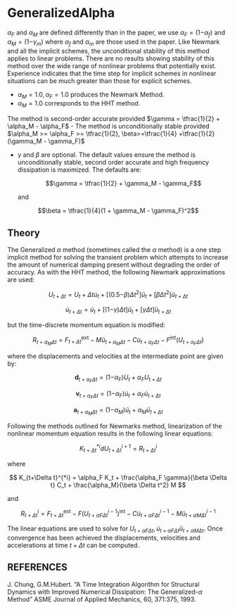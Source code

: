 <h1 id="generalizedalpha">GeneralizedAlpha</h1>
<p><span class="math inline"><em>α</em><sub><em>F</em></sub></span> and
<span class="math inline"><em>α</em><sub><em>M</em></sub></span> are
defined differently than in the paper, we use <span
class="math inline"><em>α</em><sub><em>F</em></sub> = (1−<em>α</em><sub><em>f</em></sub>)</span>
and <span
class="math inline"><em>α</em><sub><em>M</em></sub> = (1−<em>γ</em><sub><em>m</em></sub>)</span>
where <span class="math inline"><em>α</em><sub><em>f</em></sub></span>
and <span class="math inline"><em>α</em><sub><em>m</em></sub></span> are
those used in the paper. Like Newmark and all the implicit schemes, the
unconditional stability of this method applies to linear problems. There
are no results showing stability of this method over the wide range of
nonlinear problems that potentially exist. Experience indicates that the
time step for implicit schemes in nonlinear situations can be much
greater than those for explicit schemes.</p>
<ul>
<li><span
class="math inline"><em>α</em><sub><em>M</em></sub> = 1.0, <em>α</em><sub><em>F</em></sub> = 1.0</span>
produces the Newmark Method.</li>
<li><span
class="math inline"><em>α</em><sub><em>M</em></sub> = 1.0</span>
corresponds to the HHT method.</li>
</ul>
<p>The method is second-order accurate provided <span
class="math inline">$\gamma = \tfrac{1}{2} + \alpha_M - \alpha_F$</span>
- The method is unconditionally stable provided <span
class="math inline">$\alpha_M &gt;= \alpha_F &gt;= \tfrac{1}{2},
\beta&gt;=\tfrac{1}{4} +\tfrac{1}{2}(\gamma_M - \gamma_F)$</span></p>
<ul>
<li><p><span class="math inline"><em>γ</em></span> and <span
class="math inline"><em>β</em></span> are optional. The default values
ensure the method is unconditionally stable, second order accurate and
high frequency dissipation is maximized. The defaults are:</p>
<p><span class="math display">$$\gamma = \tfrac{1}{2} + \gamma_M -
\gamma_F$$</span></p>
<p>and</p></li>
</ul>
<p><span class="math display">$$\beta = \tfrac{1}{4}(1 + \gamma_M -
\gamma_F)^2$$</span></p>
<h2 id="theory">Theory</h2>
<p>The Generalized <span class="math inline"><em>α</em></span> method
(sometimes called the <span class="math inline"><em>α</em></span>
method) is a one step implicit method for solving the transient problem
which attempts to increase the amount of numerical damping present
without degrading the order of accuracy. As with the HHT method, the
following Newmark approximations are used:</p>
<p><span
class="math display"><em>U</em><sub><em>t</em> + <em>Δ</em><em>t</em></sub> = <em>U</em><sub><em>t</em></sub> + <em>Δ</em><em>t</em><em>u̇</em><sub><em>t</em></sub> + [(0.5−<em>β</em>)<em>Δ</em><em>t</em><sup>2</sup>]<em>ü</em><sub><em>t</em></sub> + [<em>β</em><em>Δ</em><em>t</em><sup>2</sup>]<em>ü</em><sub><em>t</em> + <em>Δ</em><em>t</em></sub></span></p>
<p><span
class="math display"><em>u̇</em><sub><em>t</em> + <em>Δ</em><em>t</em></sub> = <em>u̇</em><sub><em>t</em></sub> + [(1−<em>γ</em>)<em>Δ</em><em>t</em>]<em>ü</em><sub><em>t</em></sub> + [<em>γ</em><em>Δ</em><em>t</em>]<em>ü</em><sub><em>t</em> + <em>Δ</em><em>t</em></sub></span></p>
<p>but the time-discrete momentum equation is modified:</p>
<p><span
class="math display"><em>R</em><sub><em>t</em> + <em>α</em><sub><em>M</em></sub><em>Δ</em><em>t</em></sub> = <em>F</em><sub><em>t</em> + <em>Δ</em><em>t</em></sub><sup>ext</sup> − <em>M</em><em>ü</em><sub><em>t</em> + <em>α</em><sub><em>M</em></sub><em>Δ</em><em>t</em></sub> − <em>C</em><em>u̇</em><sub><em>t</em> + <em>α</em><sub><em>F</em></sub><em>Δ</em><em>t</em></sub> − <em>F</em><sup>int</sup>(<em>U</em><sub><em>t</em> + <em>α</em><sub><em>F</em></sub><em>Δ</em><em>t</em></sub>)</span></p>
<p>where the displacements and velocities at the intermediate point are
given by:</p>
<p><span
class="math display"><strong>d</strong><sub><em>t</em> + <em>α</em><sub><em>F</em></sub><em>Δ</em><em>t</em></sub> = (1−<em>α</em><sub><em>F</em></sub>)<em>U</em><sub><em>t</em></sub> + <em>α</em><sub><em>F</em></sub><em>U</em><sub><em>t</em> + <em>Δ</em><em>t</em></sub></span></p>
<p><span
class="math display"><strong>v</strong><sub><em>t</em> + <em>α</em><sub><em>F</em></sub><em>Δ</em><em>t</em></sub> = (1−<em>α</em><sub><em>F</em></sub>)<em>u̇</em><sub><em>t</em></sub> + <em>α</em><sub><em>F</em></sub><em>u̇</em><sub><em>t</em> + <em>Δ</em><em>t</em></sub></span></p>
<p><span
class="math display"><strong>a</strong><sub><em>t</em> + <em>α</em><sub><em>M</em></sub><em>Δ</em><em>t</em></sub> = (1−<em>α</em><sub><em>M</em></sub>)<em>ü</em><sub><em>t</em></sub> + <em>α</em><sub><em>M</em></sub><em>ü</em><sub><em>t</em> + <em>Δ</em><em>t</em></sub></span></p>
<p>Following the methods outlined for Newmarks method, linearization of
the nonlinear momentum equation results in the following linear
equations:</p>
<p><span
class="math display"><em>K</em><sub><em>t</em> + <em>Δ</em><em>t</em></sub><sup>*<em>i</em></sup><em>d</em><em>U</em><sub><em>t</em> + <em>Δ</em><em>t</em></sub><sup><em>i</em> + 1</sup> = <em>R</em><sub><em>t</em> + <em>Δ</em><em>t</em></sub><sup><em>i</em></sup></span></p>
<p>where</p>
<p><span class="math display">$$
K_{t+\Delta t}^{*i} = \alpha_F K_t + \frac{\alpha_F \gamma}{\beta \Delta
t} C_t + \frac{\alpha_M}{\beta \Delta t^2} M
$$</span></p>
<p>and</p>
<p><span
class="math display"><em>R</em><sub><em>t</em> + <em>Δ</em><em>t</em></sub><sup><em>i</em></sup> = <em>F</em><sub><em>t</em> + <em>Δ</em><em>t</em></sub><sup>ext</sup> − <em>F</em>(<em>U</em><sub><em>t</em> + <em>α</em><em>F</em><em>Δ</em><em>t</em></sub><sup><em>i</em> − 1</sup>)<sup>int</sup> − <em>C</em><em>u̇</em><sub><em>t</em> + <em>α</em><em>F</em><em>Δ</em><em>t</em></sub><sup><em>i</em> − 1</sup> − <em>M</em><em>ü</em><sub><em>t</em> + <em>α</em><em>M</em><em>Δ</em><em>t</em></sub><sup><em>i</em> − 1</sup></span></p>
<p>The linear equations are used to solve for <span
class="math inline"><em>U</em><sub><em>t</em> + <em>α</em><em>F</em><em>Δ</em><em>t</em></sub>, <em>u̇</em><sub><em>t</em> + <em>α</em><em>F</em><em>Δ</em><em>t</em></sub><em>ü</em><sub><em>t</em> + <em>α</em><em>M</em><em>Δ</em><em>t</em></sub></span>.
Once convergence has been achieved the displacements, velocities and
accelerations at time <span
class="math inline"><em>t</em> + <em>Δ</em><em>t</em></span> can be
computed.</p>
<h2 id="references">REFERENCES</h2>
<p>J. Chung, G.M.Hubert. “A Time Integration Algorithm for Structural
Dynamics with Improved Numerical Dissipation: The Generalized-<span
class="math inline"><em>α</em></span> Method” ASME Journal of Applied
Mechanics, 60, 371:375, 1993.</p>
